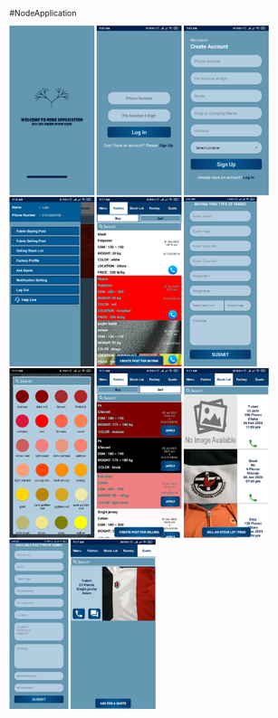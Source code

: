 #NodeApplication


<img src="Screenshort/loading.jpg" height="300">
<img src="Screenshort/login.jpg" height="300">
<img src="Screenshort/signup.jpg" height="300">
<img src="Screenshort/1614828114007.jpg" height="300">
<img src="Screenshort/1614828114045.jpg" height="300">
<img src="Screenshort/1614828113977.png" height="300">
<img src="Screenshort/1614828113987.jpg" height="300">
<img src="Screenshort/1614828114036.jpg" height="300">
<img src="Screenshort/1614828114027.jpg" height="300">
<img src="Screenshort/1614828113963.png" height="300">
<img src="Screenshort/1614828114017.jpg" height="300">
